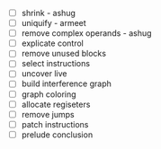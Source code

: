 - [ ] shrink - ashug
- [ ] uniquify - armeet
- [ ] remove complex operands - ashug
- [ ] explicate control
- [ ] remove unused blocks
- [ ] select instructions
- [ ] uncover live
- [ ] build interference graph
- [ ] graph coloring
- [ ] allocate regiseters
- [ ] remove jumps
- [ ] patch instructions
- [ ] prelude conclusion